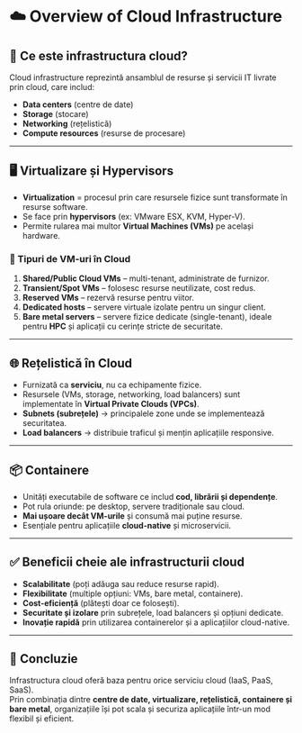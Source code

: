 # ☁️ Overview of Cloud Infrastructure

## 📌 Ce este infrastructura cloud?
Cloud infrastructure reprezintă ansamblul de resurse și servicii IT livrate prin cloud, care includ:
- **Data centers** (centre de date)
- **Storage** (stocare)
- **Networking** (rețelistică)
- **Compute resources** (resurse de procesare)

---

## 🖥️ Virtualizare și Hypervisors
- **Virtualization** = procesul prin care resursele fizice sunt transformate în resurse software.
- Se face prin **hypervisors** (ex: VMware ESX, KVM, Hyper-V).
- Permite rularea mai multor **Virtual Machines (VMs)** pe același hardware.

### 🔹 Tipuri de VM-uri în Cloud
1. **Shared/Public Cloud VMs** – multi-tenant, administrate de furnizor.  
2. **Transient/Spot VMs** – folosesc resurse neutilizate, cost redus.  
3. **Reserved VMs** – rezervă resurse pentru viitor.  
4. **Dedicated hosts** – servere virtuale izolate pentru un singur client.  
5. **Bare metal servers** – servere fizice dedicate (single-tenant), ideale pentru **HPC** și aplicații cu cerințe stricte de securitate.

---

## 🌐 Rețelistică în Cloud
- Furnizată ca **serviciu**, nu ca echipamente fizice.  
- Resursele (VMs, storage, networking, load balancers) sunt implementate în **Virtual Private Clouds (VPCs)**.  
- **Subnets (subrețele)** → principalele zone unde se implementează securitatea.  
- **Load balancers** → distribuie traficul și mențin aplicațiile responsive.

---

## 📦 Containere
- Unități executabile de software ce includ **cod, librării și dependențe**.  
- Pot rula oriunde: pe desktop, servere tradiționale sau cloud.  
- **Mai ușoare decât VM-urile** și consumă mai puține resurse.  
- Esențiale pentru aplicațiile **cloud-native** și microservicii.  

---

## ✅ Beneficii cheie ale infrastructurii cloud
- **Scalabilitate** (poți adăuga sau reduce resurse rapid).  
- **Flexibilitate** (multiple opțiuni: VMs, bare metal, containere).  
- **Cost-eficiență** (plătești doar ce folosești).  
- **Securitate și izolare** prin subrețele, load balancers și opțiuni dedicate.  
- **Inovație rapidă** prin utilizarea containerelor și a aplicațiilor cloud-native.  

---

## 📝 Concluzie
Infrastructura cloud oferă baza pentru orice serviciu cloud (IaaS, PaaS, SaaS).  
Prin combinația dintre **centre de date, virtualizare, rețelistică, containere și bare metal**, organizațiile își pot scala și securiza aplicațiile într-un mod flexibil și eficient.
